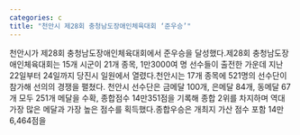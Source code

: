 ```yaml
---
categories: c
title: "천안시 제28회 충청남도장애인체육대회 ‘준우승’"
---
```

천안시가 제28회 충청남도장애인체육대회에서 준우승을 달성했다.제28회 충청남도장애인체육대회는 15개 시군이 21개 종목, 1만3000여 명 선수들이 출전한 가운데 지난 22일부터 24일까지 당진시 일원에서 열렸다.천안시는 17개 종목에 521명의 선수단이 참가해 선의의 경쟁을 펼쳤다. 천안시 선수단은 금메달 100개, 은메달 84개, 동메달 67개 모두 251개 메달을 수확, 종합점수 14만351점을 기록해 종합 2위를 차지하며 역대 가장 많은 메달과 가장 높은 점수를 획득했다.종합우승은 개최지 가산 점수 포함 14만6,464점을 